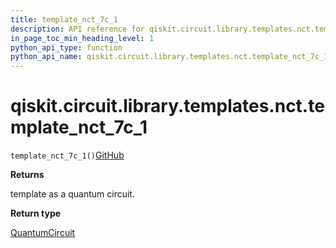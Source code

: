```yaml
---
title: template_nct_7c_1
description: API reference for qiskit.circuit.library.templates.nct.template_nct_7c_1
in_page_toc_min_heading_level: 1
python_api_type: function
python_api_name: qiskit.circuit.library.templates.nct.template_nct_7c_1
---
```


# qiskit.circuit.library.templates.nct.template\_nct\_7c\_1

<span id="qiskit.circuit.library.templates.nct.template_nct_7c_1" />

`template_nct_7c_1()`[GitHub](https://github.com/qiskit/qiskit/tree/stable/0.41/qiskit/circuit/library/templates/nct/template_nct_7c_1.py "view source code")

**Returns**

template as a quantum circuit.

**Return type**

[QuantumCircuit](qiskit.circuit.QuantumCircuit "qiskit.circuit.QuantumCircuit")

